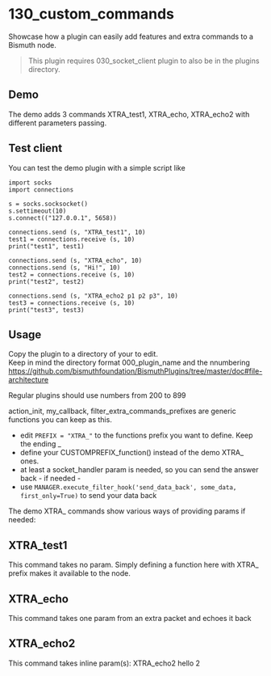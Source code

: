 # 130_custom_commands

Showcase how a plugin can easily add features and extra commands to a Bismuth node.

> This plugin requires 030_socket_client plugin to also be in the plugins directory.

## Demo

The demo adds 3 commands XTRA_test1, XTRA_echo, XTRA_echo2 with different parameters passing.

## Test client

You can test the demo plugin with a simple script like 
```
import socks
import connections

s = socks.socksocket()
s.settimeout(10)
s.connect(("127.0.0.1", 5658))

connections.send (s, "XTRA_test1", 10)
test1 = connections.receive (s, 10)
print("test1", test1)

connections.send (s, "XTRA_echo", 10)
connections.send (s, "Hi!", 10)
test2 = connections.receive (s, 10)
print("test2", test2)

connections.send (s, "XTRA_echo2 p1 p2 p3", 10)
test3 = connections.receive (s, 10)
print("test3", test3)
```

## Usage

Copy the plugin to a directory of your to edit.  
Keep in mind the directory format 000_plugin_name and the nnumbering https://github.com/bismuthfoundation/BismuthPlugins/tree/master/doc#file-architecture

Regular plugins should use numbers from 200 to 899

action_init, my_callback, filter_extra_commands_prefixes are generic functions you can keep as this.

- edit `PREFIX = "XTRA_"` to the functions prefix you want to define. Keep the ending _
- define your CUSTOMPREFIX_function() instead of the demo XTRA_ ones.
- at least a socket_handler param is needed, so you can send the answer back - if needed -
- use `MANAGER.execute_filter_hook('send_data_back', some_data, first_only=True)` to send your data back

The demo XTRA_ commands show various ways of providing params if needed:

## XTRA_test1

This command takes no param. Simply defining a function here with XTRA_ prefix makes it available to the node.

## XTRA_echo

This command takes one param from an extra packet and echoes it back

## XTRA_echo2

This command takes inline param(s): XTRA_echo2 hello 2  

